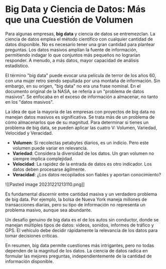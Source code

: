 # **Big Data y Ciencia de Datos: Más que una Cuestión de Volumen**

Para algunas empresas, **big data** y ciencia de datos se entremezclan. La ciencia de datos emplea el método científico con cualquier cantidad de datos disponible. No es necesario tener una gran cantidad para plantear preguntas. Los datos masivos amplían la fuente de información, permitiendo indagar lo que conjuntos más pequeños no lograrían responder. A menudo, a más datos, mayor capacidad de análisis estadístico.

El término "big data" puede evocar una película de terror de los años 60, con una mujer retro siendo sepultada por una montaña de información. Sin embargo, en su origen, "big data" no era una frase nominal. En el documento original de la NASA, se refería a un "problema de datos masivos". Se enfocaba en el exceso de información a almacenar, no tanto en los "datos masivos".

La idea de que la mayoría de las empresas con proyectos de big data no manejan datos masivos es significativa. Se trata más de un problema de cómo almacenarlos que de su magnitud. Para determinar si tienes un problema de big data, se pueden aplicar las cuatro V: Volumen, Variedad, Velocidad y Veracidad.

- **Volumen**: Si recolectas petabytes diarios, es un indicio. Pero este volumen puede variar en relevancia.
- **Variedad**: Considera la diversidad de los datos. Un gran volumen no siempre implica complejidad.
- **Velocidad**: La rapidez de la entrada de datos es otro indicador. Los datos deben procesarse ágilmente.
- **Veracidad**: ¿Los datos recopilados son fiables y aportan conocimiento?

![[Pasted image 20231221213110.png]]

Es fundamental discernir entre cantidad masiva y un verdadero problema de big data. Por ejemplo, la bolsa de Nueva York maneja millones de transacciones diarias, pero su tipo de información no representa un problema masivo, aunque sea abundante.

Un desafío genuino de big data es el de los autos sin conductor, donde se manejan múltiples tipos de datos: videos, sonidos, informes de tráfico y GPS. El vehículo debe decidir rápidamente la relevancia de los datos para tomar decisiones críticas.

En resumen, big data permite cuestiones más intrigantes, pero no todas dependen de la magnitud de los datos. La ciencia de datos radica en formular las mejores preguntas, independientemente de la cantidad de información disponible.




